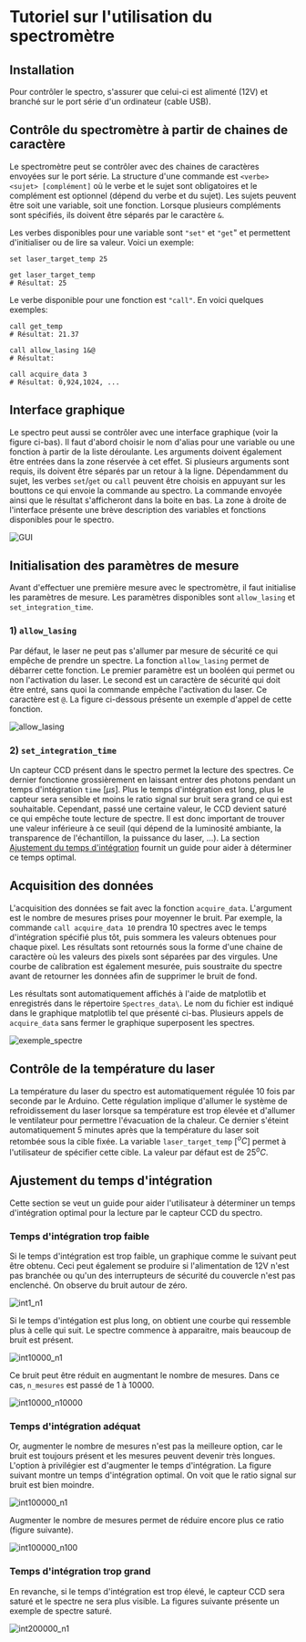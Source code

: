 # Tutoriel sur l'utilisation du spectromètre


## Installation
Pour contrôler le spectro, s'assurer que celui-ci est alimenté (12V) et branché sur le port série d'un ordinateur (cable USB).


## Contrôle du spectromètre à partir de chaines de caractère
Le spectromètre peut se contrôler avec des chaines de caractères envoyées sur le port série.
La structure d'une commande est `<verbe> <sujet> [complément]` où le verbe et le sujet sont obligatoires et le complément est optionnel (dépend du verbe et du sujet).
Les sujets peuvent être soit une variable, soit une fonction.
Lorsque plusieurs compléments sont spécifiés, ils doivent être séparés par le caractère `&`.

Les verbes disponibles pour une variable sont `"set"` et `"get`" et permettent d'initialiser ou de lire sa valeur.
Voici un exemple:
```
set laser_target_temp 25

get laser_target_temp
# Résultat: 25
```

Le verbe disponible pour une fonction est `"call"`.
En voici quelques exemples:
```
call get_temp
# Résultat: 21.37

call allow_lasing 1&@
# Résultat:

call acquire_data 3
# Résultat: 0,924,1024, ...
```


## Interface graphique
Le spectro peut aussi se contrôler avec une interface graphique (voir la figure ci-bas).
Il faut d'abord choisir le nom d'alias pour une variable ou une fonction à partir de la liste déroulante.
Les arguments doivent également être entrées dans la zone réservée à cet effet.
Si plusieurs arguments sont requis, ils doivent être séparés par un retour à la ligne.
Dépendamment du sujet, les verbes `set`/`get` ou `call` peuvent être choisis en appuyant sur les bouttons ce qui envoie la commande au spectro.
La commande envoyée ainsi que le résultat s'afficheront dans la boite en bas.
La zone à droite de l'interface présente une brève description des variables et fonctions disponibles pour le spectro.

![GUI](gui.png "GUI")


## Initialisation des paramètres de mesure
Avant d'effectuer une première mesure avec le spectromètre, il faut initialise les paramètres de mesure.
Les paramètres disponibles sont `allow_lasing` et `set_integration_time`.


### 1) `allow_lasing`
Par défaut, le laser ne peut pas s'allumer par mesure de sécurité ce qui empêche de prendre un spectre.
La fonction `allow_lasing` permet de débarrer cette fonction.
Le premier paramètre est un booléen qui permet ou non l'activation du laser.
Le second est un caractère de sécurité qui doit être entré, sans quoi la commande empêche l'activation du laser.
Ce caractère est `@`.
La figure ci-dessous présente un exemple d'appel de cette fonction.

![allow_lasing](allow_lasing.png "allow_lasing")


### 2) `set_integration_time`
Un capteur CCD présent dans le spectro permet la lecture des spectres.
Ce dernier fonctionne grossièrement en laissant entrer des photons pendant un temps d'intégration `time` [$\mu s$].
Plus le temps d'intégration est long, plus le capteur sera sensible et moins le ratio signal sur bruit sera grand ce qui est souhaitable.
Cependant, passé une certaine valeur, le CCD devient saturé ce qui empêche toute lecture de spectre.
Il est donc important de trouver une valeur inférieure à ce seuil (qui dépend de la luminosité ambiante, la transparence de l'échantillon, la puissance du laser, ...).
La section [Ajustement du temps d'intégration](#ajustement-du-temps-dintégration) fournit un guide pour aider à déterminer ce temps optimal.


## Acquisition des données
L'acquisition des données se fait avec la fonction `acquire_data`.
L'argument est le nombre de mesures prises pour moyenner le bruit.
Par exemple, la commande `call acquire_data 10` prendra 10 spectres avec le temps d'intégration spécifié plus tôt, puis sommera les valeurs obtenues pour chaque pixel.
Les résultats sont retournés sous la forme d'une chaine de caractère où les valeurs des pixels sont séparées par des virgules.
Une courbe de calibration est également mesurée, puis soustraite du spectre avant de retourner les données afin de supprimer le bruit de fond.

Les résultats sont automatiquement affichés à l'aide de matplotlib et enregistrés dans le répertoire `Spectres_data\`.
Le nom du fichier est indiqué dans le graphique matplotlib tel que présenté ci-bas.
Plusieurs appels de `acquire_data` sans fermer le graphique superposent les spectres.

![exemple_spectre](spectre.png "exemple spectre")


## Contrôle de la température du laser
La température du laser du spectro est automatiquement régulée 10 fois par seconde par le Arduino.
Cette régulation implique d'allumer le système de refroidissement du laser lorsque sa température est trop élevée et d'allumer le ventilateur pour permettre l'évacuation de la chaleur.
Ce dernier s'éteint automatiquement 5 minutes après que la température du laser soit retombée sous la cible fixée.
La variable `laser_target_temp` [$^oC$] permet à l'utilisateur de spécifier cette cible.
La valeur par défaut est de $25^oC$.


## Ajustement du temps d'intégration
Cette section se veut un guide pour aider l'utilisateur à déterminer un temps d'intégration optimal pour la lecture par le capteur CCD du spectro.


### Temps d'intégration trop faible
Si le temps d'intégration est trop faible, un graphique comme le suivant peut être obtenu.
Ceci peut également se produire si l'alimentation de 12V n'est pas branchée ou qu'un des interrupteurs de sécurité du couvercle n'est pas enclenché.
On observe du bruit autour de zéro.

![int1_n1](debugging/int1_n1.png "int1_n1")

Si le temps d'intégation est plus long, on obtient une courbe qui ressemble plus à celle qui suit.
Le spectre commence à apparaitre, mais beaucoup de bruit est présent.

![int10000_n1](debugging/int10000_n1.png "int10000_n1")

Ce bruit peut être réduit en augmentant le nombre de mesures.
Dans ce cas, `n_mesures` est passé de 1 à 10000.

![int10000_n10000](debugging/int10000_n10000.png "int10000_n10000")


### Temps d'intégration adéquat
Or, augmenter le nombre de mesures n'est pas la meilleure option, car le bruit est toujours présent et les mesures peuvent devenir très longues.
L'option à privilégier est d'augmenter le temps d'intégration.
La figure suivant montre un temps d'intégration optimal.
On voit que le ratio signal sur bruit est bien moindre.

![int100000_n1](debugging/int100000_n1.png "int100000_n1")

Augmenter le nombre de mesures permet de réduire encore plus ce ratio (figure suivante).

![int100000_n100](debugging/int100000_n100.png "int100000_n100")


### Temps d'intégration trop grand
En revanche, si le temps d'intégration est trop élevé, le capteur CCD sera saturé et le spectre ne sera plus visible.
La figures suivante présente un exemple de spectre saturé.

![int200000_n1](debugging/int200000_n1.png "int100000_n1")

